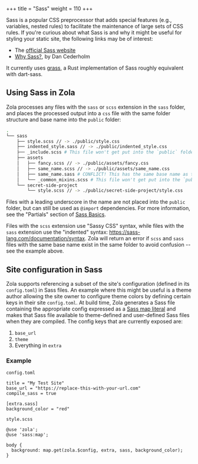 +++
title = "Sass"
weight = 110
+++

Sass is a popular CSS preprocessor that adds special features (e.g., variables, nested rules) to facilitate the
maintenance of large sets of CSS rules. If you're curious about what Sass
is and why it might be useful for styling your static site, the following links
may be of interest:

* The [official Sass website](https://sass-lang.com/)
* [Why Sass?](https://alistapart.com/article/why-sass), by Dan Cederholm

It currently uses [grass](https://github.com/connorskees/grass), a Rust implementation of Sass roughly equivalent
with dart-sass.

## Using Sass in Zola

Zola processes any files with the `sass` or `scss` extension in the `sass`
folder, and places the processed output into a `css` file with the same folder
structure and base name into the `public` folder:

```bash
.
└── sass
    ├── style.scss // -> ./public/style.css
    ├── indented_style.sass // -> ./public/indented_style.css
    ├── _include.scss # This file won't get put into the `public` folder, but other files can @import it.
    ├── assets
    │   ├── fancy.scss // -> ./public/assets/fancy.css
    │   ├── same_name.scss // -> ./public/assets/same_name.css
    │   ├── same_name.sass # CONFLICT! This has the same base name as the file above, so Zola will return an error.
    │   └── _common_mixins.scss # This file won't get put into the `public` folder, but other files can @import it.
    └── secret-side-project
        └── style.scss // -> ./public/secret-side-project/style.css
```

Files with a leading underscore in the name are not placed into the `public`
folder, but can still be used as `@import` dependencies. For more information, see the "Partials" section of
[Sass Basics](https://sass-lang.com/guide).

Files with the `scss` extension use "Sassy CSS" syntax,
while files with the `sass` extension use the "indented" syntax: <https://sass-lang.com/documentation/syntax>.
Zola will return an error if `scss` and `sass` files with the same
base name exist in the same folder to avoid confusion -- see the example above.

## Site configuration in Sass

Zola supports referencing a subset of the site's configuration (defined in its `config.toml`) in Sass files.  An example where this might be useful is a theme author allowing the site owner to configure theme colors by defining certain keys in their site `config.toml`.  At build time, Zola generates a Sass file containing the appropriate config expressed as a [Sass map literal](https://sass-lang.com/documentation/values/maps/) and makes that Sass file available to theme-defined and user-defined Sass files when they are compiled.  The config keys that are currently exposed are:

1. `base_url`
2. `theme`
3. Everything in `extra`

### Example

`config.toml`
```
title = "My Test Site"
base_url = "https://replace-this-with-your-url.com"
compile_sass = true

[extra.sass]
background_color = "red"
```

`style.scss`
```
@use 'zola';
@use 'sass:map';

body {
  background: map.get(zola.$config, extra, sass, background_color);
}
```